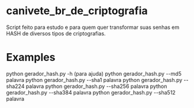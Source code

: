 # canivete_br_de_criptografia
Script feito para estudo e para quem quer transformar suas senhas em HASH de diversos tipos de criptografias.

# Examples

python gerador_hash.py -h (para ajuda)
python gerador_hash.py --md5 palavra
python gerador_hash.py --sha1 palavra
python gerador_hash.py --sha224 palavra
python gerador_hash.py --sha256 palavra
python gerador_hash.py --sha384 palavra
python gerador_hash.py --sha512 palavra
